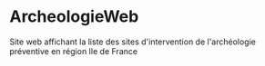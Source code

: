 # ArcheologieWeb
Site web affichant la liste des sites d'intervention de l'archéologie préventive en région Ile de France
